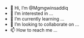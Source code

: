 - 👋 Hi, I’m @Mgmgwinsaddiq
- 👀 I’m interested in ...
- 🌱 I’m currently learning ...
- 💞️ I’m looking to collaborate on ...
- 📫 How to reach me ...

<!---
Mgmgwinsaddiq/Mgmgwinsaddiq is a ✨ special ✨ repository because its `README.md` (this file) appears on your GitHub profile.
You can click the Preview link to take a look at your changes.
--->
